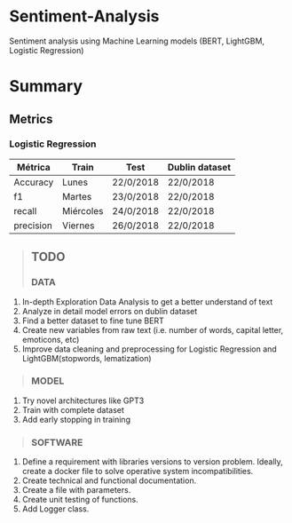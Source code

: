 # Sentiment-Analysis
Sentiment analysis using Machine Learning models (BERT, LightGBM, Logistic Regression) 

# Summary

## Metrics

### Logistic Regression
| Métrica | Train | Test | Dublin dataset |
| ----- | --- | ----- |  ----- |
| Accuracy | Lunes | 22/0/2018 | 22/0/2018 |
| f1 | Martes | 23/0/2018 | 22/0/2018 |
| recall | Miércoles | 24/0/2018 | 22/0/2018 |
| precision | Viernes | 26/0/2018 | 22/0/2018 |



> ## TODO
> ### DATA
1.   In-depth Exploration Data Analysis to get a better understand of text
2.   Analyze in detail model errors on dublin dataset
3.   Find a better dataset to fine tune BERT
4.   Create new variables from raw text (i.e. number of words, capital letter, emoticons, etc)
5.   Improve data cleaning and preprocessing for Logistic Regression and LightGBM(stopwords, lematization)

> ### MODEL
1.   Try novel architectures like GPT3
2.   Train with complete dataset
3.   Add early stopping in training

> ### SOFTWARE
1.   Define a requirement with libraries versions to version problem. Ideally, create a docker file to solve operative system incompatibilities.
2.   Create technical and functional documentation.
3.   Create a file with parameters.
4.   Create unit testing of functions.
5.   Add Logger class.
